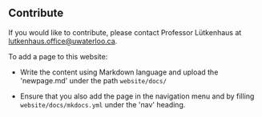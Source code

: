 ## Contribute


If you would like to contribute, please contact Professor Lütkenhaus at lutkenhaus.office@uwaterloo.ca.



To add a page to this website:

* Write the content using Markdown language and upload the 'newpage.md' under the path `website/docs/`

* Ensure that you also add the page in the navigation menu and by filling `website/docs/mkdocs.yml` under the 'nav' heading.